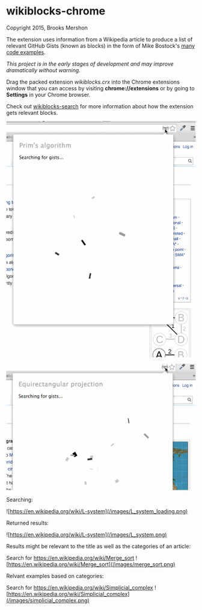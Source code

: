 wikiblocks-chrome
=================

Copyright 2015, Brooks Mershon

The extension uses information from a Wikipedia article to produce a list of relevant GitHub Gists (known as blocks) in the form of Mike Bostock's [many code examples](http://bl.ocks.org).

*This project is in the early stages of development and may improve dramatically without warning.*

Drag the packed extension *wikiblocks.crx* into the Chrome extensions window that you can access by visiting **chrome://extensions** or by going to **Settings** in your Chrome browser.

Check out [wikiblocks-search](https://github.com/bmershon/wikiblocks-search) for more information about how the extension gets relevant blocks.


![Rrim's algorithm recording](/images/prim_algorithm_recording.gif)

![Map projections recording](/images/map_projections_recording.gif)


Searching:

![https://en.wikipedia.org/wiki/L-system](/images/L_system_loading.png)

Returned results:

![https://en.wikipedia.org/wiki/L-system](/images/L_system.png)

Results might be relevant to the title as well as the categories of an article:

Search for https://en.wikipedia.org/wiki/Merge_sort
![https://en.wikipedia.org/wiki/Merge_sort](/images/merge_sort.png)

Relvant examples based on categories:

Search for https://en.wikipedia.org/wiki/Simplicial_complex
![https://en.wikipedia.org/wiki/Simplicial_complex](/images/simplicial_complex.png)
